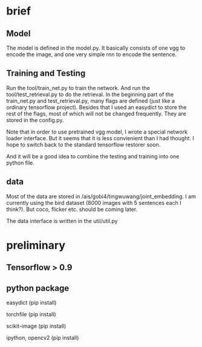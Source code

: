 # brief

## Model

The model is defined in the model.py. It basically consists of one vgg to encode the image, and one very simple rnn to encode the sentence.

## Training and Testing

Run the tool/train_net.py to train the network. 
And run the tool/test_retrieval.py to do the retrieval.
In the beginning part of the train_net.py and test_retrieval.py,
many flags are defined (just like a ordinary tensorflow project). 
Besides that I used an easydict to store the rest of the flags,
most of which will not be changed frequently.
They are stored in the config.py.

Note that in order to use pretrained vgg model, I wrote a special network loader interface.
But it seems that it is less convienient than I had thought.
I hope to switch back to the standard tensorflow restorer soon.

And it will be a good idea to combine the testing and training into one python file.

## data

Most of the data are stored in /ais/gobi4/tingwuwang/joint_embedding.
I am currently using the bird dataset (8000 images with 5 sentences each I think?).
But coco, flicker etc. should be coming later.

The data interface is written in the util/util.py

# preliminary

## Tensorflow > 0.9

## python package

easydict (pip install)

torchfile (pip install)

scikit-image (pip install)

ipython, opencv2 (pip install)
